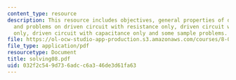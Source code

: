 ```yaml
---
content_type: resource
description: This resource includes objectives, general properties of driven LRC circuits
  and problems on driven circuit with resistance only, driven circuit with inductance
  only, driven circuit with capacitance only and some sample problems.
file: https://ol-ocw-studio-app-production.s3.amazonaws.com/courses/8-02t-electricity-and-magnetism-spring-2005/032f2c549d736adcc6a346de3d61fa63_solving08.pdf
file_type: application/pdf
resourcetype: Document
title: solving08.pdf
uid: 032f2c54-9d73-6adc-c6a3-46de3d61fa63
---
```

